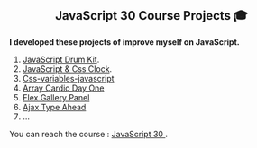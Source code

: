 <h2 align="center">JavaScript 30 Course Projects 🎓</h2>

<b> I developed these projects of improve myself on JavaScript.
</b>

1. [JavaScript Drum Kit](https://github.com/okandavut/30-days-of-javascript/tree/main/js-drum-kit).
2. [JavaScript & Css Clock](https://github.com/okandavut/30-days-of-javascript/tree/main/css-js-oclock).
3. [Css-variables-javascript](https://github.com/okandavut/30-days-of-javascript/tree/main/css-variables-javascript)
4. [Array Cardio Day One](https://github.com/okandavut/30-days-of-javascript/tree/main/array-cardio-day-one)
5. [Flex Gallery Panel](https://github.com/okandavut/30-days-of-javascript/tree/main/flex-gallery-panel)
6. [Ajax Type Ahead](https://github.com/okandavut/30-days-of-javascript/tree/main/ajax-type-ahead)
7. ...

You can reach the course : [JavaScript 30 ](https://javascript30.com/).
